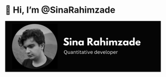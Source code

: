 # 👋 Hi, I’m @SinaRahimzade
<img src="https://github.com/sinarahimzade/sinarahimzade/blob/main/header.png" alt="banner that says sina rahimzade - Quantitative developer">
